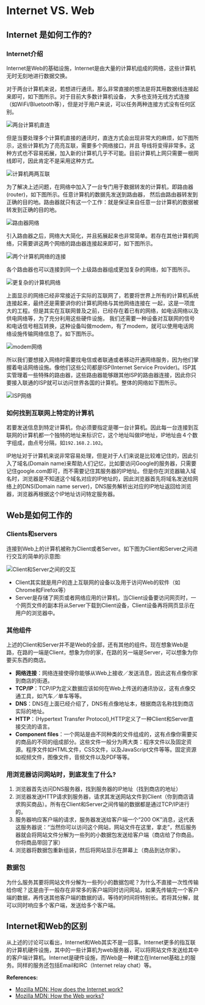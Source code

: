 [_metadata_:author]:- "daveying"
[_metadata_:tags]:- "Internet|Web"
[_metadata_:created-date]:- "2017-04-29 11:32pm"

# Internet VS. Web

## Internet 是如何工作的?

### Internet介绍

Internet是Web的基础设施，Internet是由大量的计算机组成的网络，这些计算机无时无刻地进行数据交换。

对于两台计算机来说，若想进行通讯，那么非常直接的想法是将其用数据线连接起来即可，如下图所示。对于目前大多数计算机设备， 大多也支持无线方式连接（如WiFi/Bluetooth等），但是对于用户来说，可以任务两种连接方式没有任何区别。

![两台计算机直连](https://mdn.mozillademos.org/files/8441/internet-schema-1.png)

但是当要处理多个计算机直接的通讯时，直连方式会出现非常大的麻烦，如下图所示，这些计算机为了亮亮互联，需要多个网络接口，并且 导线将变得非常多。这种方式也不容易拓展，加入新的计算机几乎不可能。目前计算机上网只需要一根网线即可，因此肯定不是采用这种方式。

![计算机两两互联](https://mdn.mozillademos.org/files/8443/internet-schema-2.png)

为了解决上述问题，在网络中加入了一台专门用于数据转发的计算机，即路由器(router)，如下图所示。任意计算机的数据先发送到路由器， 然后由路由器转发到正确的目的地。路由器就只有这一个工作：就是保证来自任意一台计算机的数据被转发到正确的目的地。

![路由器网络](https://mdn.mozillademos.org/files/8445/internet-schema-3.png)

引入路由器之后，网络大大简化，并且拓展起来也非常简单。若存在其他计算机网络，只需要讲这两个网络的路由器连接起来即可，如下图所示。

![两个计算机网络的连接](https://mdn.mozillademos.org/files/8447/internet-schema-4.png)

各个路由器也可以连接到同一个上级路由器组成更加复杂的网络，如下图所示。

![更复杂的计算机网络](https://mdn.mozillademos.org/files/8449/internet-schema-5.png)

上面显示的网络已经非常接近于实际的互联网了，若要将世界上所有的计算机系统连接起来，最终还是需要讲你的计算机网络与其他网络连接在 一起，这是一项庞大的工程。但是其实在互联网普及之前，已经存在着已有的网络，如电话网络以及供电网络等，为了充分利用这些硬件设施， 我们还需要一种设备对互联网的信号和电话信号相互转换，这种设备叫做modem，有了modem，就可以使用电话网络设施传输网络信息了。如下图所示。

![modem网络](https://mdn.mozillademos.org/files/8451/internet-schema-6.png)

所以我们要想接入网络时需要找电信或者联通或者移动开通网络服务，因为他们掌握着电话网络设施。像他们这些公司都是ISP(Internet Service Provider)。ISP其实管理着一些特殊的路由器，这些路由器能够跟其他ISP的路由器连接，因此你只要接入联通的ISP就可以访问世界各国的计算机。整体的网络如下图所示。

![ISP网络](https://mdn.mozillademos.org/files/8453/internet-schema-7.png)

### 如何找到互联网上特定的计算机

若要发送信息到特定计算机，你必须要指定是哪一台计算机。因此每一台连接到互联网的计算机都一个独特的地址来标识它，这个地址叫做IP地址，IP地址由４个数字组成，由点号分隔，如`192.168.2.102`。

IP地址对于计算机来说非常容易处理，但是对于人们来说是比较难记住的，因此引入了域名(Domain name)来帮助人们记忆，比如要访问Google的服务器，只需要记住google.com即可，而不需要记住其服务器的IP地址。但是你在浏览器输入域名时，浏览器是不知道这个域名对应的IP地址的，因此浏览器首先将域名发送给网络上的DNS(Domain name server)，DNS服务解析出对应的IP地址返回给浏览器，浏览器再根据这个IP地址访问特定服务器。

## Web是如何工作的

### Clients和servers

连接到Web上的计算机被称为Client或者Server。如下图为Client和Server之间进行交互的简单的示意图:

![Client和Server之间的交互](https://mdn.mozillademos.org/files/8973/Client-server.jpg)

- Client其实就是用户的连上互联网的设备以及用于访问Web的软件（如Chrome和Firefox等）
- Server是存储了网页或者网络应用的计算机，当Client设备要访问网页时，一个网页文件的副本将从Server下载到Client设备，Client设备再将网页显示在用户的浏览器中。

### 其他组件

上述的Client和Server并不是Web的全部，还有其他的组件。现在想象Web是路，在路的一端是Client，想象为你的家，在路的另一端是Server，可以想象为你要买东西的商店。
- **网络连接**：网络连接使得你能够从Web上接收／发送消息，因此这有点像你家到商店的街道。
- **TCP/IP**：TCP/IP为定义数据应该如何在Web上传送的通讯协议，这有点像交通工具，如汽车／单车等等。
- **DNS**：DNS在上面已经介绍了，DNS有点像地址本，根据商店名称找到商店实际的地址。
- **HTTP**：(Hypertext Transfer Protocol),HTTP定义了一种Client和Server直接交流的语言。
- **Component files**：一个网站是由不同种类的文件组成的，这有点像你需要买的商品的不同的组成部分。这些文件一般分为两大类：程序文件以及固定资源。程序文件如HTML文件，CSS文件，以及JavaScript文件等等。固定资源如视频文件，图像文件，音频文件以及PDF等等。

### 用浏览器访问网站时，到底发生了什么?

1. 浏览器首先访问DNS服务器，找到服务器的IP地址（找到商店的地址）
2. 浏览器发送HTTP请求到服务器，请求其发送网站文件到Client（你到商店请求购买商品）。所有在Client和Server之间传输的数据都是通过TCP/IP进行的。
3. 服务器响应客户端的请求，服务器发送给客户端一个“200 OK”消息，这代表这服务器说：“当然你可以访问这个网站，网站文件在这里，拿走”，然后服务器就会将网站文件分解为一些列的小数据包发送给客户端（商店给了你商品，你将商品带回了家）
4. 浏览器将数据包重新组装，然后将网站显示在屏幕上（商品到达你家）。

### 数据包

为什么服务其要将网站文件分解为一些列小的数据包呢？为什么不直接一次性传输给你呢？这是由于一般存在非常多的客户端同时访问网站，如果先传输完一个客户端的数据，再传送其他客户端的数据的话，等待的时间将特别长。若将其分解，就可以同时响应多个客户端，发送给多个客户端。

## Internet和Web的区别

从上述的讨论可以看出，Internet和Web其实不是一回事。Internet更多的指互联的计算机硬件设施，其中的一些计算机为web服务器，可以将网站文件发送给其中的客户端计算机。Internet是硬件设施，而Web是一种建立在Internet基础上的服务。同样的服务还包括Email和IRC（Internet relay chat）等。


**References:**

- [Mozilla MDN: How does the Internet work?](https://developer.mozilla.org/en-US/docs/Learn/Common_questions/How_does_the_Internet_work)
- [Mozilla MDN: How the Web works?](https://developer.mozilla.org/en-US/docs/Learn/Getting_started_with_the_web/How_the_Web_works)

